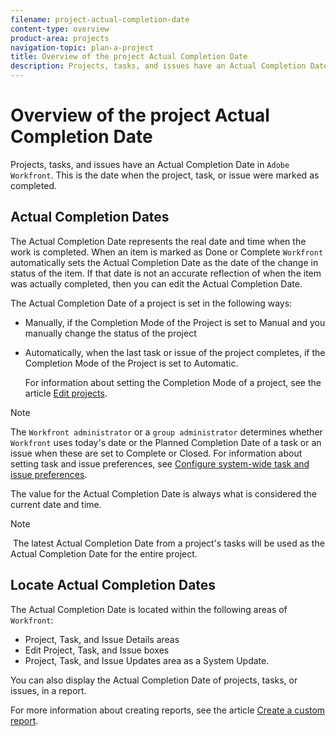 ```yaml
---
filename: project-actual-completion-date
content-type: overview
product-area: projects
navigation-topic: plan-a-project
title: Overview of the project Actual Completion Date
description: Projects, tasks, and issues have an Actual Completion Date in Adobe Workfront. This is the date when the project, task, or issue were marked as completed.
---
```


# Overview of the project Actual Completion Date

Projects, tasks, and issues have an Actual Completion Date in `Adobe Workfront`. This is the date when the project, task, or issue were marked as completed.

## Actual&nbsp;Completion&nbsp;Dates

The Actual Completion Date represents the real date and time when the work is completed. When an item is marked as Done or Complete `Workfront` automatically sets the Actual Completion Date as the date of the change in status of the item. If that date is not an accurate reflection of when the item was actually completed, then you&nbsp;can edit the Actual Completion Date.

The Actual Completion&nbsp;Date of a project is set in the following ways:

* Manually, if the Completion Mode of the Project is set to Manual and you manually change the status of the project
* Automatically, when the last task or issue of the project completes, if the Completion&nbsp;Mode of the Project is set to Automatic.

  For information about setting the Completion&nbsp;Mode of a project, see the article [Edit projects](../../../manage-work/projects/manage-projects/edit-projects.md).

>[!NOTE]
>
>The `Workfront administrator` or a `group administrator` determines whether `Workfront` uses today's date or the Planned Completion Date of a task or an issue when these are set to Complete or Closed. For information about setting task and issue preferences, see [Configure system-wide task and issue preferences](../../../administration-and-setup/set-up-workfront/configure-system-defaults/set-task-issue-preferences.md).

The value for the Actual Completion Date is always what is considered the current date and time.

>[!NOTE]
>
>&nbsp;The latest Actual Completion Date from a project's tasks will be used as the Actual Completion Date for the entire project.

## Locate Actual&nbsp;Completion&nbsp;Dates

The Actual Completion Date is located within the following areas of `Workfront`:

* Project, Task, and Issue Details areas
* Edit Project,&nbsp;Task, and Issue boxes
* Project, Task, and Issue Updates area as a System Update.

You can also display the Actual&nbsp;Completion Date of projects, tasks, or issues, in a report.

For more information about creating reports, see the article [Create a custom report](../../../reports-and-dashboards/reports/creating-and-managing-reports/create-custom-report.md).
